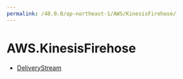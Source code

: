```yaml
---
permalink: /48.0.0/ap-northeast-1/AWS/KinesisFirehose/
---
```


# AWS.KinesisFirehose



* [DeliveryStream](DeliveryStream.md)